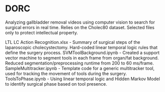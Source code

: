 # DORC
Analyzing gallbladder removal videos using computer vision to search for surgical errors in real time. Relies on the Cholec80 dataset. Selected files only to protect intellectual property.

LTL LC Action Recognition.xlsx - Summary of surgical steps of the laparoscopic cholecystectomy. Hard-coded linear temporal logic rules that define the surgery process.
SVMToolBackground.ipynb - Created a support vector machine to segment tools in each frame from organ/fat background. Reduced segmentation/preprocessing runtime from 200 to 60 ms/frame.
SampleMultitracker.ipynb - Template code for a generic multitracker tool, used for tracking the movement of tools during the surgery.
ToolsToPhase.ipynb - Using linear temporal logic and Hidden Markov Model to identify surgical phase based on tool presence.
